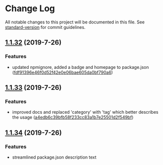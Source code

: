 # Change Log

All notable changes to this project will be documented in this file. See [standard-version](https://github.com/conventional-changelog/standard-version) for commit guidelines.

<a name="1.1.32"></a>
## [1.1.32](https://github.com/rmartone/missionlog/compare/v1.1.31...v1.1.32) (2019-7-26)


### Features

* updated npmignore, added a badge and homepage to package.json
([fdf91396e46f0d52f42e0e06bae605da0bf790a6](https://github.com/rmartone/missionlog/commit/fdf91396e46f0d52f42e0e06bae605da0bf790a6))

<a name="1.1.33"></a>
## [1.1.33](https://github.com/rmartone/missionlog/compare/v1.1.32...v1.1.33) (2019-7-26)


### Features

* improved docs and replaced 'category' with 'tag' which better describes the usage
([a4edb6c39bfb58f233cc83a1b7e25501d2f549bf](https://github.com/rmartone/missionlog/commit/a4edb6c39bfb58f233cc83a1b7e25501d2f549bf))

<a name="1.1.34"></a>
## [1.1.34](https://github.com/rmartone/missionlog/compare/v1.1.33...v1.1.34) (2019-7-26)


### Features

* streamlined package.json description text
